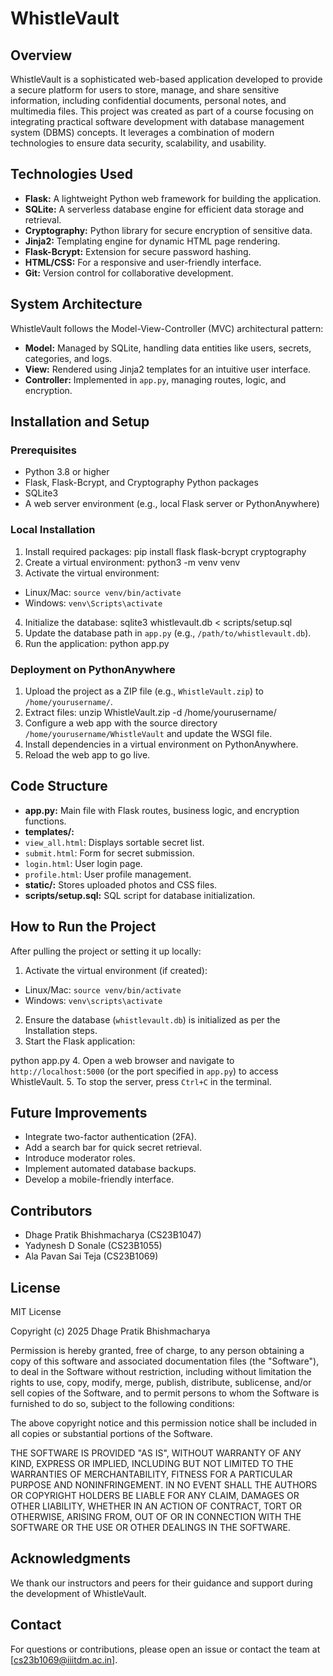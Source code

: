 # WhistleVault

## Overview
WhistleVault is a sophisticated web-based application developed to provide a secure platform for users to store, manage, and share sensitive information, including confidential documents, personal notes, and multimedia files. This project was created as part of a course focusing on integrating practical software development with database management system (DBMS) concepts. It leverages a combination of modern technologies to ensure data security, scalability, and usability.

## Technologies Used
- **Flask:** A lightweight Python web framework for building the application.
- **SQLite:** A serverless database engine for efficient data storage and retrieval.
- **Cryptography:** Python library for secure encryption of sensitive data.
- **Jinja2:** Templating engine for dynamic HTML page rendering.
- **Flask-Bcrypt:** Extension for secure password hashing.
- **HTML/CSS:** For a responsive and user-friendly interface.
- **Git:** Version control for collaborative development.

## System Architecture
WhistleVault follows the Model-View-Controller (MVC) architectural pattern:
- **Model:** Managed by SQLite, handling data entities like users, secrets, categories, and logs.
- **View:** Rendered using Jinja2 templates for an intuitive user interface.
- **Controller:** Implemented in `app.py`, managing routes, logic, and encryption.

## Installation and Setup

### Prerequisites
- Python 3.8 or higher
- Flask, Flask-Bcrypt, and Cryptography Python packages
- SQLite3
- A web server environment (e.g., local Flask server or PythonAnywhere)

### Local Installation
1. Install required packages:
   pip install flask flask-bcrypt cryptography
2. Create a virtual environment:
  python3 -m venv venv
3. Activate the virtual environment:
  - Linux/Mac: `source venv/bin/activate`
  - Windows: `venv\Scripts\activate`
4. Initialize the database:
   sqlite3 whistlevault.db < scripts/setup.sql
5. Update the database path in `app.py` (e.g., `/path/to/whistlevault.db`).
6. Run the application:
   python app.py

### Deployment on PythonAnywhere
1. Upload the project as a ZIP file (e.g., `WhistleVault.zip`) to `/home/yourusername/`.
2. Extract files:
   unzip WhistleVault.zip -d /home/yourusername/
3. Configure a web app with the source directory `/home/yourusername/WhistleVault` and update the WSGI file.
4. Install dependencies in a virtual environment on PythonAnywhere.
5. Reload the web app to go live.

## Code Structure
- **app.py:** Main file with Flask routes, business logic, and encryption functions.
- **templates/:**
- `view_all.html`: Displays sortable secret list.
- `submit.html`: Form for secret submission.
- `login.html`: User login page.
- `profile.html`: User profile management.
- **static/:** Stores uploaded photos and CSS files.
- **scripts/setup.sql:** SQL script for database initialization.

## How to Run the Project
After pulling the project or setting it up locally:
1. Activate the virtual environment (if created):
  - Linux/Mac: `source venv/bin/activate`
  - Windows: `venv\scripts\activate`
2. Ensure the database (`whistlevault.db`) is initialized as per the Installation steps.
3. Start the Flask application:

python app.py
4. Open a web browser and navigate to `http://localhost:5000` (or the port specified in `app.py`) to access WhistleVault.
5. To stop the server, press `Ctrl+C` in the terminal.

## Future Improvements
- Integrate two-factor authentication (2FA).
- Add a search bar for quick secret retrieval.
- Introduce moderator roles.
- Implement automated database backups.
- Develop a mobile-friendly interface.

## Contributors
- Dhage Pratik Bhishmacharya (CS23B1047)
- Yadynesh D Sonale (CS23B1055)
- Ala Pavan Sai Teja (CS23B1069)

## License
MIT License

Copyright (c) 2025 Dhage Pratik Bhishmacharya

Permission is hereby granted, free of charge, to any person obtaining a copy
of this software and associated documentation files (the "Software"), to deal
in the Software without restriction, including without limitation the rights
to use, copy, modify, merge, publish, distribute, sublicense, and/or sell
copies of the Software, and to permit persons to whom the Software is
furnished to do so, subject to the following conditions:

The above copyright notice and this permission notice shall be included in all
copies or substantial portions of the Software.

THE SOFTWARE IS PROVIDED "AS IS", WITHOUT WARRANTY OF ANY KIND, EXPRESS OR
IMPLIED, INCLUDING BUT NOT LIMITED TO THE WARRANTIES OF MERCHANTABILITY,
FITNESS FOR A PARTICULAR PURPOSE AND NONINFRINGEMENT. IN NO EVENT SHALL THE
AUTHORS OR COPYRIGHT HOLDERS BE LIABLE FOR ANY CLAIM, DAMAGES OR OTHER
LIABILITY, WHETHER IN AN ACTION OF CONTRACT, TORT OR OTHERWISE, ARISING FROM,
OUT OF OR IN CONNECTION WITH THE SOFTWARE OR THE USE OR OTHER DEALINGS IN THE
SOFTWARE.

## Acknowledgments
We thank our instructors and peers for their guidance and support during the development of WhistleVault.

## Contact
For questions or contributions, please open an issue or contact the team at [cs23b1069@iiitdm.ac.in].
